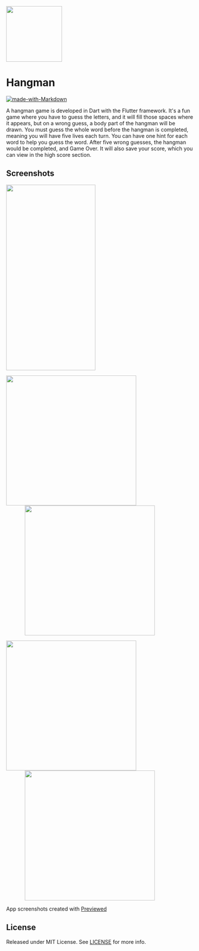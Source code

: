<img width="150" height="150" src="./res/documentation/icon.png" />

# Hangman
[![made-with-Markdown](https://img.shields.io/badge/Made%20with-Flutter-1389FD.svg)](http://flutter.dev)

A hangman game is developed in Dart with the Flutter framework. It's a fun game where you have to guess the letters, and it will fill those spaces where it appears, but on a wrong guess, a body part of the hangman will be drawn. You must guess the whole word before the hangman is completed, meaning you will have five lives each turn. You can have one hint for each word to help you guess the word. After five wrong guesses, the hangman would be completed, and Game Over. It will also save your score, which you can view in the high score section.

## Screenshots
<img src="./res/documentation/hangman_animation.gif" width="240" height="500" />

<img align="center" width="350" src="./res/documentation/pre1.png"   ><img align="center" width="350" src="./res/documentation/pre2.png" hspace="50">

<img align="center" width="350"  src="./res/documentation/pre3.png"   ><img width="350" align="center" src="./res/documentation/pre4.png" hspace="50">


App screenshots created with <a href="https://previewed.app/">Previewed</a>

## License

Released under MIT License. See [LICENSE](LICENSE) for more info.
